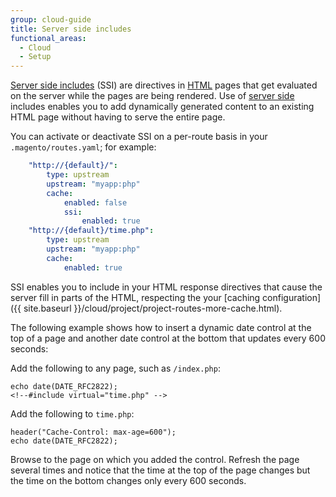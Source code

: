 ```yaml
---
group: cloud-guide
title: Server side includes
functional_areas:
  - Cloud
  - Setup
---
```


[Server side includes](http://nginx.org/en/docs/http/ngx_http_ssi_module.html) (SSI) are directives in [HTML](https://glossary.magento.com/html) pages that get evaluated on the server while the pages are being rendered. Use of [server side](https://glossary.magento.com/server-side) includes enables you to add dynamically generated content to an existing HTML page without having to serve the entire page.

You can activate or deactivate SSI on a per-route basis in your
`.magento/routes.yaml`; for example:

```yaml
    "http://{default}/":
        type: upstream
        upstream: "myapp:php"
        cache:
            enabled: false
            ssi:
                enabled: true
    "http://{default}/time.php":
        type: upstream
        upstream: "myapp:php"
        cache:
            enabled: true
```

SSI enables you to include in your HTML response directives that cause the server fill in parts of the HTML, respecting the your [caching configuration]({{ site.baseurl }}/cloud/project/project-routes-more-cache.html).

The following example shows how to insert a dynamic date control at the top of a page and another date control at the bottom that updates every 600 seconds:

Add the following to any page, such as `/index.php`:

```php?start_inline=1
echo date(DATE_RFC2822);
<!--#include virtual="time.php" -->
```

Add the following to `time.php`:

```php?start_inline=1
header("Cache-Control: max-age=600");
echo date(DATE_RFC2822);
```

Browse to the page on which you added the control. Refresh the page several times and notice that the time at the top of the page changes but the time on the bottom changes only every 600 seconds.
